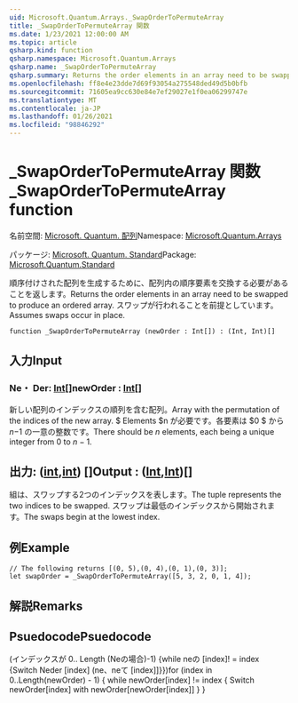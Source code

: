 ```yaml
---
uid: Microsoft.Quantum.Arrays._SwapOrderToPermuteArray
title: _SwapOrderToPermuteArray 関数
ms.date: 1/23/2021 12:00:00 AM
ms.topic: article
qsharp.kind: function
qsharp.namespace: Microsoft.Quantum.Arrays
qsharp.name: _SwapOrderToPermuteArray
qsharp.summary: Returns the order elements in an array need to be swapped to produce an ordered array. Assumes swaps occur in place.
ms.openlocfilehash: ff8e4e23dde7d69f93054a275548ded49d5b0bfb
ms.sourcegitcommit: 71605ea9cc630e84e7ef29027e1f0ea06299747e
ms.translationtype: MT
ms.contentlocale: ja-JP
ms.lasthandoff: 01/26/2021
ms.locfileid: "98846292"
---
```

# <a name="_swapordertopermutearray-function"></a><span data-ttu-id="deb16-102">_SwapOrderToPermuteArray 関数</span><span class="sxs-lookup"><span data-stu-id="deb16-102">_SwapOrderToPermuteArray function</span></span>

<span data-ttu-id="deb16-103">名前空間: [Microsoft. Quantum. 配列](xref:Microsoft.Quantum.Arrays)</span><span class="sxs-lookup"><span data-stu-id="deb16-103">Namespace: [Microsoft.Quantum.Arrays](xref:Microsoft.Quantum.Arrays)</span></span>

<span data-ttu-id="deb16-104">パッケージ: [Microsoft. Quantum. Standard](https://nuget.org/packages/Microsoft.Quantum.Standard)</span><span class="sxs-lookup"><span data-stu-id="deb16-104">Package: [Microsoft.Quantum.Standard](https://nuget.org/packages/Microsoft.Quantum.Standard)</span></span>


<span data-ttu-id="deb16-105">順序付けされた配列を生成するために、配列内の順序要素を交換する必要があることを返します。</span><span class="sxs-lookup"><span data-stu-id="deb16-105">Returns the order elements in an array need to be swapped to produce an ordered array.</span></span>
<span data-ttu-id="deb16-106">スワップが行われることを前提としています。</span><span class="sxs-lookup"><span data-stu-id="deb16-106">Assumes swaps occur in place.</span></span>

```qsharp
function _SwapOrderToPermuteArray (newOrder : Int[]) : (Int, Int)[]
```


## <a name="input"></a><span data-ttu-id="deb16-107">入力</span><span class="sxs-lookup"><span data-stu-id="deb16-107">Input</span></span>

### <a name="neworder--int"></a><span data-ttu-id="deb16-108">Ne・ Der: [Int](xref:microsoft.quantum.lang-ref.int)[]</span><span class="sxs-lookup"><span data-stu-id="deb16-108">newOrder : [Int](xref:microsoft.quantum.lang-ref.int)[]</span></span>

<span data-ttu-id="deb16-109">新しい配列のインデックスの順列を含む配列。</span><span class="sxs-lookup"><span data-stu-id="deb16-109">Array with the permutation of the indices of the new array.</span></span> <span data-ttu-id="deb16-110">$ Elements $n が必要です。各要素は $0 $ から $n-$1 の一意の整数です。</span><span class="sxs-lookup"><span data-stu-id="deb16-110">There should be $n$ elements, each being a unique integer from $0$ to $n-1$.</span></span>



## <a name="output--intint"></a><span data-ttu-id="deb16-111">出力: ([int](xref:microsoft.quantum.lang-ref.int),[int](xref:microsoft.quantum.lang-ref.int)) []</span><span class="sxs-lookup"><span data-stu-id="deb16-111">Output : ([Int](xref:microsoft.quantum.lang-ref.int),[Int](xref:microsoft.quantum.lang-ref.int))[]</span></span>

<span data-ttu-id="deb16-112">組は、スワップする2つのインデックスを表します。</span><span class="sxs-lookup"><span data-stu-id="deb16-112">The tuple represents the two indices to be swapped.</span></span> <span data-ttu-id="deb16-113">スワップは最低のインデックスから開始されます。</span><span class="sxs-lookup"><span data-stu-id="deb16-113">The swaps begin at the lowest index.</span></span>

## <a name="example"></a><span data-ttu-id="deb16-114">例</span><span class="sxs-lookup"><span data-stu-id="deb16-114">Example</span></span>

```qsharp
// The following returns [(0, 5),(0, 4),(0, 1),(0, 3)];
let swapOrder = _SwapOrderToPermuteArray([5, 3, 2, 0, 1, 4]);
```

## <a name="remarks"></a><span data-ttu-id="deb16-115">解説</span><span class="sxs-lookup"><span data-stu-id="deb16-115">Remarks</span></span>

## <a name="psuedocode"></a><span data-ttu-id="deb16-116">Psuedocode</span><span class="sxs-lookup"><span data-stu-id="deb16-116">Psuedocode</span></span>

<span data-ttu-id="deb16-117">(インデックスが 0.. Length (Neの場合)-1) {while neの [index]! = index {Switch Neder [index] (ne、neて [index]]}})</span><span class="sxs-lookup"><span data-stu-id="deb16-117">for (index in 0..Length(newOrder) - 1) { while newOrder[index] != index { Switch newOrder[index] with newOrder[newOrder[index]] } }</span></span>